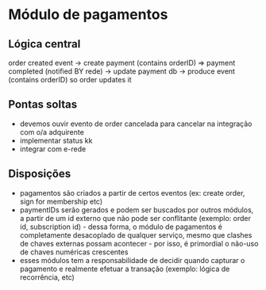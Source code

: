 # Módulo de pagamentos

## Lógica central

order created event -> create payment (contains orderID) => payment completed (notified BY rede) -> update payment db -> produce event (contains orderID) so order updates it

## Pontas soltas

* devemos ouvir evento de order cancelada para cancelar na integração com o/a adquirente
* implementar status kk
* integrar com e-rede

## Disposições

* pagamentos são criados a partir de certos eventos (ex: create order, sign for membership etc)
* paymentIDs serão gerados e podem ser buscados por outros módulos, a partir de um id externo que não pode ser conflitante (exemplo: order id, subscription id) - dessa forma, o módulo de pagamentos é completamente desacoplado de qualquer serviço, mesmo que clashes de chaves externas possam acontecer - por isso, é primordial o não-uso de chaves numéricas crescentes
* esses módulos tem a responsabilidade de decidir quando capturar o pagamento e realmente efetuar a transação (exemplo: lógica de recorrência, etc)
